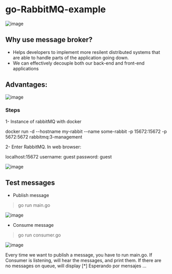 # go-RabbitMQ-example

![image](https://user-images.githubusercontent.com/32901911/110122792-cea29b80-7d9e-11eb-835e-5ab05195fee2.png)

## Why use message broker?
- Helps developers to implement more resilent distributed systems that are able to handle parts of the application going down.
- We can effectively decouple both our back-end and front-end applications 

## Advantages:

![image](https://user-images.githubusercontent.com/32901911/110123294-8041cc80-7d9f-11eb-83f3-f5f4f725df84.png)



### Steps
1- Instance of rabbitMQ with docker

docker run -d --hostname my-rabbit --name some-rabbit -p 15672:15672 -p 5672:5672 rabbitmq:3-management

2- Enter RabbitMQ.  In web browser: 

localhost:15672
username: guest
password: guest

![image](https://user-images.githubusercontent.com/32901911/110125101-b6804b80-7da1-11eb-804b-7be418982ec2.png)


## Test messages

* Publish message
> go  run main.go

![image](https://user-images.githubusercontent.com/32901911/110133704-5e4e4700-7dab-11eb-985a-01a81497af34.png)


* Consume message
> go run consumer.go
 
![image](https://user-images.githubusercontent.com/32901911/110133780-7920bb80-7dab-11eb-8e8a-78f820a9be01.png)


Every time we want to publish a message, you have to run main.go. 
If Consumer is listening, will hear the messages, and print them. If there are no messages on queue, will display  [*] Esperando por mensajes ... 
